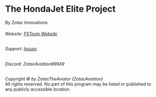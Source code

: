 # The HondaJet Elite Project
By Zotac Innovations

###### Website: [FSTools Website](http://fstoolsza.tk/)
###### Support: [Issues](https://github.com/ZotacAviation/FSTools/issues)
###### Discord: ZotacAviation#9949

*Copyright © by ZotacTheAviator (ZotacAviation)*<br/>
All rights reserved. No part of this program may be listed or published to any publicly accessible location.
